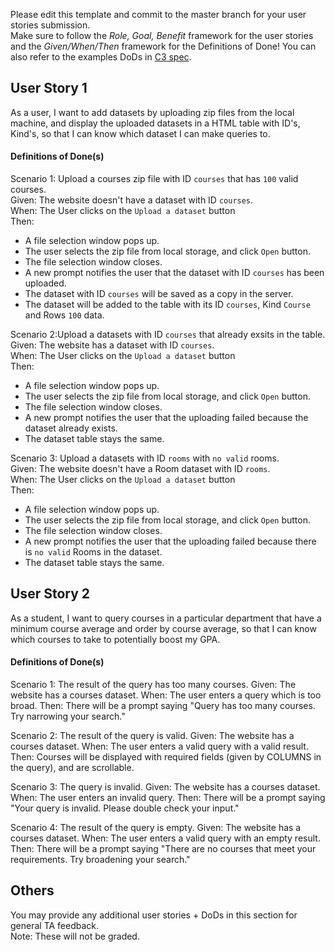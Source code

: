 Please edit this template and commit to the master branch for your user stories submission.   
Make sure to follow the *Role, Goal, Benefit* framework for the user stories and the *Given/When/Then* framework for the Definitions of Done! You can also refer to the examples DoDs in [C3 spec](https://sites.google.com/view/ubc-cpsc310-21w2-intro-to-se/project/checkpoint-3).

## User Story 1
As a user, I want to add datasets by uploading zip files from the local machine, and display the uploaded datasets in a HTML table with ID's, Kind's, so that I can know which dataset I can make queries to.


#### Definitions of Done(s)
Scenario 1: Upload a courses zip file with ID `courses` that has `100` valid courses.\
Given: The website doesn't have a dataset with ID `courses`.\
When: The User clicks on the `Upload a dataset` button\
Then: 
  - A file selection window pops up.
  - The user selects the zip file from local storage, and click `Open` button.
  - The file selection window closes.
  - A new prompt notifies the user that the dataset with ID `courses` has been uploaded. 
  - The dataset with ID `courses` will be saved as a copy in the server. 
  - The dataset will be added to the table with its ID `courses`, Kind `Course` and Rows `100` data.

Scenario 2:Upload a datasets with ID `courses` that already exsits in the table.\
Given: The website has a dataset with ID `courses`.\
When: The User clicks on the `Upload a dataset` button\
Then:
  - A file selection window pops up.
  - The user selects the zip file from local storage, and click `Open` button.
  - The file selection window closes.
  - A new prompt notifies the user that the uploading failed because the dataset already exists.
  - The dataset table stays the same.

Scenario 3: Upload a datasets with ID `rooms` with `no valid` rooms.\
Given: The website doesn't have a Room dataset with ID `rooms`.\
When: The User clicks on the `Upload a dataset` button\
Then: 
  - A file selection window pops up.
  - The user selects the zip file from local storage, and click `Open` button.
  - The file selection window closes.
  - A new prompt notifies the user that the uploading failed because there is `no valid` Rooms in the dataset.
  - The dataset table stays the same.

## User Story 2
As a student, I want to query courses in a particular department that have a minimum course average and order
by course average, so that I can know which courses to take to potentially boost my GPA.


#### Definitions of Done(s)
Scenario 1: The result of the query has too many courses.
Given: The website has a courses dataset.
When: The user enters a query which is too broad.
Then: There will be a prompt saying "Query has too many courses. Try narrowing your search."

Scenario 2: The result of the query is valid.
Given: The website has a courses dataset.
When: The user enters a valid query with a valid result.
Then: Courses will be displayed with required fields (given by COLUMNS in the query), and are scrollable.

Scenario 3: The query is invalid.
Given: The website has a courses dataset.
When: The user enters an invalid query.
Then: There will be a prompt saying "Your query is invalid. Please double check your input."

Scenario 4: The result of the query is empty.
Given: The website has a courses dataset.
When: The user enters a valid query with an empty result.
Then: There will be a prompt saying "There are no courses that meet your requirements. Try broadening your search."



## Others
You may provide any additional user stories + DoDs in this section for general TA feedback.  
Note: These will not be graded.
